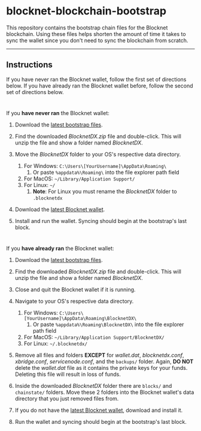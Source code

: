 # blocknet-blockchain-bootstrap

This repository contains the bootstrap chain files for the Blocknet blockchain. Using these files helps shorten the amount of time it takes to sync the wallet since you don't need to sync the blockchain from scratch.

---

## Instructions
If you have never ran the Blocknet wallet, follow the first set of directions below. If you have already ran the Blocknet wallet before, follow the second set of directions below.

#

If you __have never ran__ the Blocknet wallet:

1. Download the [latest bootstrap files](https://github.com/BlocknetDX/blocknet-blockchain-bootstrap/releases/download/v1.0/BlocknetDX.zip).
1. Find the downloaded *BlocknetDX.zip* file and double-click. This will unzip the file and show a folder named *BlocknetDX*.
1. Move the *BlocknetDX* folder to your OS's respective data directory.

	1. For Windows: `C:\Users\[YourUsername]\AppData\Roaming\`
		1. Or paste `%appdata%\Roaming\` into the file explorer path field
	1. For MacOS: `~/Library/Application Support/`   
	1. For Linux: `~/`
		1. **Note**: For Linux you must rename the *BlocknetDX* folder to `.blocknetdx`
1. Download the [latest Blocknet wallet](https://github.com/BlocknetDX/BlockDX/releases/latest).
1. Install and run the wallet. Syncing should begin at the bootstrap's last block.

#

If you __have already ran__ the Blocknet wallet:

1. Download the [latest bootstrap files](https://github.com/BlocknetDX/blocknet-blockchain-bootstrap/releases/download/v1.0/BlocknetDX.zip).
1. Find the downloaded *BlocknetDX.zip* file and double-click. This will unzip the file and show a folder named *BlocknetDX*.
1. Close and quit the Blocknet wallet if it is running.
1. Navigate to your OS's respective data directory.

	1. For Windows: `C:\Users\[YourUsername]\AppData\Roaming\BlocknetDX\`
		1. Or paste `%appdata%\Roaming\BlocknetDX\` into the file explorer path field
	1. For MacOS: `~/Library/Application Support/BlocknetDX/`
	1. For Linux: `~/.blocknetdx/`
1. Remove all files and folders **EXCEPT** for *wallet.dat*, *blocknetdx.conf*, *xbridge.conf*, *servicenode.conf*, and the `backups/` folder. Again, **DO NOT** delete the *wallet.dat* file as it contains the private keys for your funds. Deleting this file will result in loss of funds.
1. Inside the downloaded *BlocknetDX* folder there are `blocks/` and `chainstate/` folders. Move these 2 folders into the Blocknet wallet's data directory that you just removed files from.
1. If you do not have the [latest Blocknet wallet](https://github.com/BlocknetDX/BlockDX/releases/latest), download and install it.
1. Run the wallet and syncing should begin at the bootstrap's last block.


